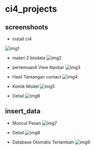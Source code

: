# ci4_projects

## screenshoots

- install ci4

![img1](screen/02.jpg)

- materi 2 biodata
![img2](screen/03.jpg)

- pertemuan4 View Navbar
![img3](screen/01.jpg)

- Hasil Tantangan contact
![img4](screen/04.jpg)

- Komik Model
![img5](screen/05.jpg)

- Detail
![img6](screen/06.jpg)

## insert_data

- Muncul Pesan
![img7](screen/07.PNG)

- Detail
![img8](screen/08.PNG)

- Database Otomatis Tertambah
![img9](screen/09.PNG)
